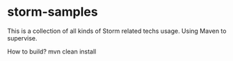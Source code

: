 storm-samples
=============
This is a collection of all kinds of Storm related techs usage.
Using Maven to supervise.

How to build?
mvn clean install
